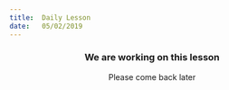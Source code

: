 ```yaml
---
title:  Daily Lesson
date:   05/02/2019
---
```


### <center>We are working on this lesson</center>
<center>Please come back later</center>